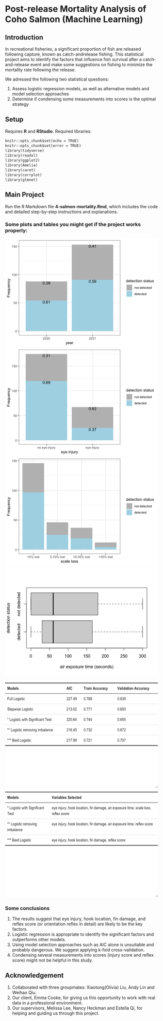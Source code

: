 # Post-release Mortality Analysis of Coho Salmon (Machine Learning)

## Introduction

In recreational fisheries, a significant proportion of fish are released following capture, known as catch-andrelease fishing. This statistical project aims to identify the factors that influence fish survival after a catch-and-release event and make some suggestions on fishing to minimize the mortality rate following the release.

We adressed the following two statistical questions:
1. Assess logistic regression models, as well as alternative models and model selection approaches
2. Determine if condensing some measurements into scores is the optimal strategy

## Setup

Requires **R** and **RStudio**. Required libraries:
```
knitr::opts_chunk$set(echo = TRUE)
knitr::opts_chunk$set(error = TRUE)
library(tidyverse)
library(readxl)
library(ggplot2)
library(Amelia)
library(caret)
library(corrplot)
library(glmnet)
```

## Main Project

Run the R Markdown file **4-salmon-mortality.Rmd**, which includes the code and detailed step-by-step instructions and explanations.

### Some plots and tables you might get if the project works properly:

![Alt text](/plots_and_tables/year.png "Figure 1. Frequency of each response variable level for each year")
![Alt text](/plots_and_tables/eyeinjury.png "Figure 2. Frequency of each response variable level for whether the fish has eye injury")
![Alt text](/plots_and_tables/scaleloss.png "Figure 3. Frequency of each response variable level for different scale loss extent")
![Alt text](/plots_and_tables/airexposure.png "Figure 4. Parallel box plots for detection status versus air exposure time")

![Alt text](/plots_and_tables/table1.png "Table 1. Summary of Some Representative Models Trained")
![Alt text](/plots_and_tables/table2.png "Table 2. Interpretations of Representative Models stated before")

### Some conclusions

1. The results suggest that eye injury, hook location, fin damage, and reflex score (or orientation reflex in detail) are likely to be the key factors.
2. Logistic regression is appropriate to identify the significant factors and outperforms other models.
3. Using model selection approaches such as AIC alone is unsuitable and probably dangerous. We suggest applying k-fold cross-validation.
4. Condensing several measurements into scores (injury score and reflex score) might not be helpful in this study.

## Acknowledgement

1. Collaborated with three groupmates: Xiaotong(Olivia) Liu, Andy Lin and Weihao Qiu.
2. Our client, Emma Cooke, for giving us this opportunity to work with real data in a professional environment.
3. Our supervisors, Melissa Lee, Nancy Heckman and Estella Qi, for helping and guiding us through this project.
